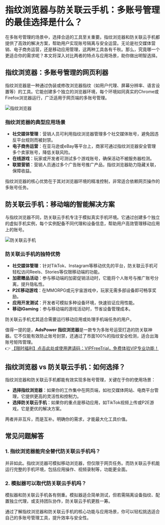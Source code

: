 # 指纹浏览器与防关联云手机：多账号管理的最佳选择是什么？

在多账号管理的场景中，选择合适的工具至关重要。指纹浏览器和防关联云手机都提供了高效的解决方案，帮助用户实现账号隔离与安全运营。无论是社交媒体营销、电子商务运营，还是移动应用管理，这两种工具各有千秋。那么，究竟哪一个更适合你的需求呢？本文将深入对比两者的特点与应用场景，助你做出明智选择。

## 指纹浏览器：多账号管理的网页利器

指纹浏览器是一种通过伪装或修改浏览器指纹（如用户代理、屏幕分辨率、语言设置等）的工具。它能创建多个独立的浏览器环境，每个环境如同真实的Chrome或Firefox浏览器运行，广泛适用于网页端的多账号管理。

![指纹浏览器](https://198301.xyz/img/6395463336491.webp)

### 指纹浏览器的典型应用场景

- **社交媒体管理**：营销人员可利用指纹浏览器管理多个社交媒体账号，避免因违反平台规则而被封禁。
- **电子商务运营**：在亚马逊或eBay等平台上，商家可通过指纹浏览器安全管理多个卖家账号，降低关联风险。
- **在线游戏**：玩家或开发者可测试多个游戏账号，确保活动不被服务器检测。
- **联盟营销**：营销人员通过多个广告账号推广产品，指纹浏览器助力隐藏关联，保障收益。

指纹浏览器的核心优势在于其对浏览器环境的精准控制，非常适合依赖网页操作的多账号任务。

## 防关联云手机：移动端的智能解决方案

与指纹浏览器不同，防关联云手机专注于模拟真实手机环境。它通过创建多个独立的虚拟手机实例，每个实例配备不同代理和设备信息，帮助用户高效管理移动应用上的账号。

![防关联云手机](https://198301.xyz/img/38314835.webp)

### 防关联云手机的独特优势

- **社交媒体管理**：针对TikTok、Instagram等移动优先的平台，防关联云手机可轻松访问Reels、Stories等仅限移动端的功能。
- **加密赠品活动**：参与移动端的加密促销活动时，它能将个人账号与推广账号分离，提升隐私性。
- **P2E移动游戏**：在MMORPG或元宇宙游戏中，玩家无需多部设备即可畅享奖励。
- **应用开发测试**：开发者可模拟多种设备环境，快速验证应用性能。
- **移动iGaming**：参与移动端的游戏活动时，节省设备管理成本。

防关联云手机尤其适合需要运行移动应用或处理手机端任务的用户。

值得一提的是，**AdsPower 指纹浏览器**是一款专为多账号运营打造的防关联神器。它不仅能有效防止账号封禁，还通过了市面100%的指纹安全检测，适合出海账号矩阵管理。  
👉 [【限时福利】点击此处或使用邀请码：VIPFreeTrial，免费体验VIP专业功能！](https://bit.ly/adspower_free)

## 指纹浏览器 vs 防关联云手机：如何选择？

指纹浏览器和防关联云手机都能有效实现多账号管理，关键在于你的使用场景：

- **选择指纹浏览器**：如果你的工作集中在网页端，如社交媒体网站、电商平台管理，它提供更高的灵活性和控制力。
- **选择防关联云手机**：如果你的重点是移动应用，如TikTok视频上传或P2E游戏，它是更优的解决方案。

两者并非互斥，而是互补。明确你的需求，才能最大化工具价值。

## 常见问题解答

### 1. 指纹浏览器能完全替代防关联云手机吗？

并非如此。指纹浏览器可模拟移动浏览器，但仅限于网页任务。而防关联云手机能运行完整的手机环境，包括应用操作、视频录制等，功能更全面。

### 2. 模拟器可以取代防关联云手机吗？

模拟器和防关联云手机各有侧重。模拟器适合简单测试，但若需隔离设备指纹、配置独立代理，或支持团队协作，防关联云手机更胜一筹。

通过了解指纹浏览器和防关联云手机的核心功能与应用场景，你可以轻松挑选适合自己的多账号管理工具，提升效率与安全性。